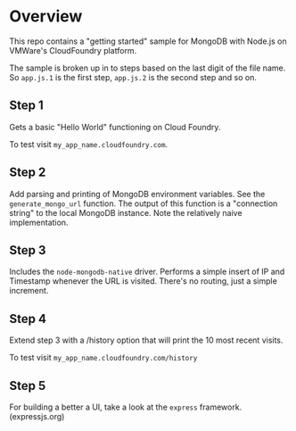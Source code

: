 Overview
========

This repo contains a "getting started" sample for MongoDB with Node.js on VMWare's CloudFoundry platform.

The sample is broken up in to steps based on the last digit of the file name. So `app.js.1` is the first step, `app.js.2` is the second step and so on.

Step 1
------

Gets a basic "Hello World" functioning on Cloud Foundry.

To test visit `my_app_name.cloudfoundry.com`.

Step 2
------

Add parsing and printing of MongoDB environment variables. See the `generate_mongo_url` function. The output of this function is a "connection string" to the local MongoDB instance. Note the relatively naive implementation.

Step 3
------

Includes the `node-mongodb-native` driver. Performs a simple insert of IP and Timestamp whenever the URL is visited. There's no routing, just a simple increment.

Step 4
------

Extend step 3 with a /history option that will print the 10 most recent visits.

To test visit `my_app_name.cloudfoundry.com/history`

Step 5
------

For building a better a UI, take a look at the `express` framework. (expressjs.org)
